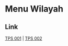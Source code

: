 # Menu Wilayah

## Link

[TPS 001](https://github.com/gigit-pemilu/pemilu-2024-62-kalimantan-tengah/tree/main/pilpres/hitung-suara/sub/62-kalimantan-tengah/sub/07-seruyan/sub/08-danau-seluluk/sub/2004-tanjung-rangas-ii/sub/001-tps)
 | 
[TPS 002](https://github.com/gigit-pemilu/pemilu-2024-62-kalimantan-tengah/tree/main/pilpres/hitung-suara/sub/62-kalimantan-tengah/sub/07-seruyan/sub/08-danau-seluluk/sub/2004-tanjung-rangas-ii/sub/002-tps)

